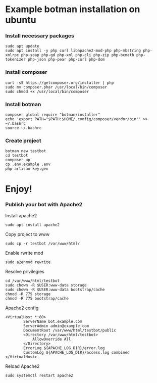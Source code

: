 # Example botman installation on ubuntu

### Install necessary packages
```
sudo apt update
sudo apt install -y php curl libapache2-mod-php php-mbstring php-xmlrpc php-soap php-gd php-xml php-cli php-zip php-bcmath php-tokenizer php-json php-pear php-curl php-dom

```
### Install composer
```
curl -sS https://getcomposer.org/installer | php
sudo mv composer.phar /usr/local/bin/composer
sudo chmod +x /usr/local/bin/composer

```
### Install botman
```
composer global require "botman/installer"
echo 'export PATH="$PATH:$HOME/.config/composer/vendor/bin"' >> ~/.bashrc
source ~/.bashrc

```
### Create project
```
botman new testbot
cd testbot
composer up
cp .env.example .env
php artisan key:gen

```
# Enjoy!

### Publish your bot with Apache2
<p> Install apache2
  
```
sudo apt install apache2

```

<p> Copy project to www
  
```
sudo cp -r testbot /var/www/html/

```

<p> Enable rwrite mod
  
```
sudo a2enmod rewrite

```
  
<p> Resolve privilegies
  
```
cd /var/www/html/testbot
sudo chown -R $USER:www-data storage
sudo chown -R $USER:www-data bootstrap/cache
chmod -R 775 storage
chmod -R 775 bootstrap/cache

```
<p> Apache2 config
        
```
<VirtualHost *:80>
        ServerName bot.example.com
        ServerAdmin admin@example.com
        DocumentRoot /var/www/html/testbot/public
        <Directory /var/www/html/testbot>
            AllowOverride All
        </Directory>
        ErrorLog ${APACHE_LOG_DIR}/error.log
        CustomLog ${APACHE_LOG_DIR}/access.log combined
</VirtualHost>
```
<p> Reload Apache2
  
```
sudo systemctl restart apache2

```
  
